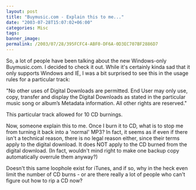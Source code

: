 ```yaml
---
layout: post
title: "Buymusic.com - Explain this to me..."
date: "2003-07-28T15:07:02+06:00"
categories: Misc 
tags: 
banner_image: 
permalink: /2003/07/28/395FCFC4-ABF0-DF6A-0D3EC707BF2886D7
---
```


So, a lot of people have been talking about the new Windows-only Buymusic.com. I decided to check it out. While it's certainly kinda sad that it only supports Windows and IE, I was a bit surprised to see this in the usage rules for a particular track:

"No other uses of Digital Downloads are permitted. End User may only use, copy, transfer and display the Digital Downloads as stated in the particular music song or album’s Metadata information. All other rights are reserved."

This particular track allowed for 10 CD burnings. 

Now, someone explain this to me. Once I burn it to CD, what is to stop me from turning it back into a 'normal' MP3? In fact, it seems as if even if there isn't a technical reason, there is no legal reason either, since their terms apply to the digital download. It does NOT apply to the CD burned from the digital download. (In fact, wouldn't mind right to make one backup copy automatically overrule them anyway?)

Doesn't this same loophole exist for iTunes, and if so, why in the heck even limit the number of CD burns - or are there really a lot of people who can't figure out how to rip a CD now?